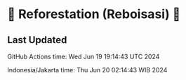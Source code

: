 
# 🌳 Reforestation (Reboisasi) 🌲

## Last Updated

GitHub Actions time: Wed Jun 19 19:14:43 UTC 2024

Indonesia/Jakarta time: Thu Jun 20 02:14:43 WIB 2024
